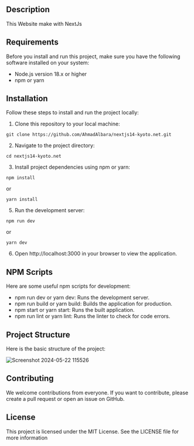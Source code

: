 ## Description
This Website make with NextJs

## Requirements
Before you install and run this project, make sure you have the following software installed on your system:
* Node.js version 18.x or higher
* npm or yarn
## Installation
Follow these steps to install and run the project locally:
1. Clone this repository to your local machine:
```
git clone https://github.com/AhmadAlbara/nextjs14-kyoto.net.git
```
2. Navigate to the project directory:
```
cd nextjs14-kyoto.net
```
3. Install project dependencies using npm or yarn:
```
npm install
```
or
```
yarn install
```
5. Run the development server:
```
npm run dev
```
or
```
yarn dev
```
6. Open http://localhost:3000 in your browser to view the application.
## NPM Scripts
Here are some useful npm scripts for development:
* npm run dev or yarn dev: Runs the development server.
* npm run build or yarn build: Builds the application for production.
* npm start or yarn start: Runs the built application.
* npm run lint or yarn lint: Runs the linter to check for code errors.
## Project Structure
Here is the basic structure of the project:

![Screenshot 2024-05-22 115526](https://github.com/AhmadAlbara/nextjs-template-project/assets/113780404/a9bb6edc-4391-42de-8ba7-4d51a3f22483)
## Contributing
We welcome contributions from everyone. If you want to contribute, please create a pull request or open an issue on GitHub.
## License
This project is licensed under the MIT License. See the LICENSE file for more information
